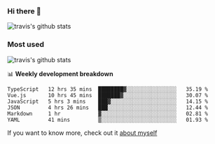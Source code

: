 ### Hi there 👋

<!--
**HondryTravis/HondryTravis** is a ✨ _special_ ✨ repository because its `README.md` (this file) appears on your GitHub profile.

Here are some ideas to get you started:

- 🔭 I’m currently working on ...
- 🌱 I’m currently learning ...
- 👯 I’m looking to collaborate on ...
- 🤔 I’m looking for help with ...
- 💬 Ask me about ...
- 📫 How to reach me: ...
- 😄 Pronouns: ...
- ⚡ Fun fact: ...
-->

![travis's github stats](https://github-readme-stats.vercel.app/api?username=HondryTravis&hide=stars)
### Most used
![travis's github stats](https://github-readme-stats.anuraghazra1.vercel.app/api/top-langs/?username=HondryTravis&layout=compact&hide_title=true)

📊 **Weekly development breakdown**

<!--START_SECTION:waka-->

```text
TypeScript   12 hrs 35 mins  ████████▓░░░░░░░░░░░░░░░░   35.19 %
Vue.js       10 hrs 45 mins  ███████▓░░░░░░░░░░░░░░░░░   30.07 %
JavaScript   5 hrs 3 mins    ███▓░░░░░░░░░░░░░░░░░░░░░   14.15 %
JSON         4 hrs 26 mins   ███░░░░░░░░░░░░░░░░░░░░░░   12.44 %
Markdown     1 hr            ▓░░░░░░░░░░░░░░░░░░░░░░░░   02.81 %
YAML         41 mins         ▒░░░░░░░░░░░░░░░░░░░░░░░░   01.93 %
```

<!--END_SECTION:waka-->

If you want to know more, check out it [about myself](https://hondrytravis.github.io/)
